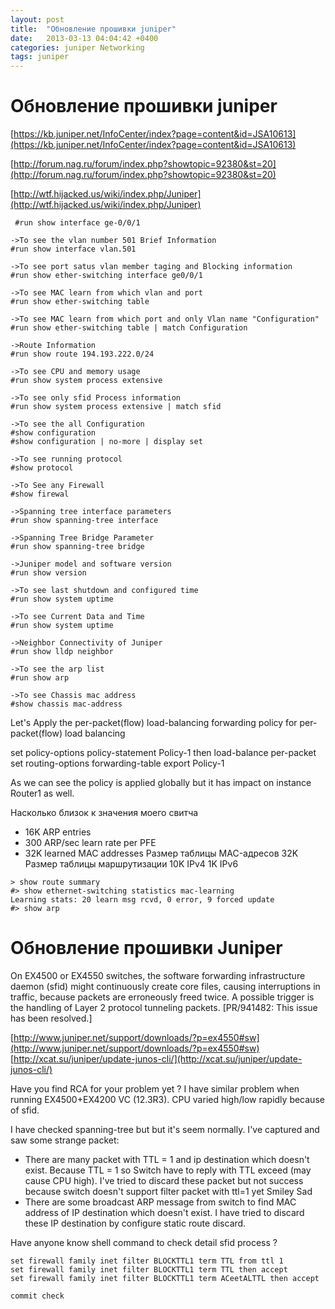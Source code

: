 ```yaml
---
layout: post
title:  "Обновление прошивки juniper"
date:   2013-03-13 04:04:42 +0400
categories: juniper Networking
tags: juniper
---
```


# Обновление прошивки juniper

[https://kb.juniper.net/InfoCenter/index?page=content&id=JSA10613](https://kb.juniper.net/InfoCenter/index?page=content&id=JSA10613)

[http://forum.nag.ru/forum/index.php?showtopic=92380&st=20](http://forum.nag.ru/forum/index.php?showtopic=92380&st=20)


[http://wtf.hijacked.us/wiki/index.php/Juniper](http://wtf.hijacked.us/wiki/index.php/Juniper)

```
 #run show interface ge-0/0/1

->To see the vlan number 501 Brief Information
#run show interface vlan.501

->To see port satus vlan member taging and Blocking information
#run show ether-switching interface ge0/0/1

->To see MAC learn from which vlan and port
#run show ether-switching table

->To see MAC learn from which port and only Vlan name "Configuration"
#run show ether-switching table | match Configuration

->Route Information
#run show route 194.193.222.0/24

->To see CPU and memory usage
#run show system process extensive

->To see only sfid Process information
#run show system process extensive | match sfid

->To see the all Configuration
#show configuration
#show configuration | no-more | display set

->To see running protocol
#show protocol

->To See any Firewall
#show firewal

->Spanning tree interface parameters
#run show spanning-tree interface

->Spanning Tree Bridge Parameter
#run show spanning-tree bridge

->Juniper model and software version
#run show version

->To see last shutdown and configured time
#run show system uptime

->To see Current Data and Time
#run show system uptime  

->Neighbor Connectivity of Juniper
#run show lldp neighbor

->To see the arp list
#run show arp

->To see Chassis mac address
#show chassis mac-address
```




Let's Apply the per-packet(flow) load-balancing forwarding policy for per-packet(flow) load balancing 

set policy-options policy-statement Policy-1 then load-balance per-packet
set routing-options forwarding-table export Policy-1

As we can see the policy is applied globally but it has impact on instance Router1 as well.

Насколько близок к значения моего свитча

- 16K ARP entries
- 300 ARP/sec learn rate per PFE
- 32K learned MAC addresses
Размер таблицы MAC-адресов  32K
Размер таблицы маршрутизации 10K IPv4 1K IPv6

```
> show route summary 
#> show ethernet-switching statistics mac-learning
Learning stats: 20 learn msg rcvd, 0 error, 9 forced update
#> show arp 
```

# Обновление прошивки Juniper

On EX4500 or EX4550 switches, the software forwarding infrastructure daemon (sfid) might continuously create core files, causing interruptions in traffic, because packets are erroneously freed twice. A possible trigger is the handling of Layer 2 protocol tunneling packets. [PR/941482: This issue has been resolved.]


[http://www.juniper.net/support/downloads/?p=ex4550#sw](http://www.juniper.net/support/downloads/?p=ex4550#sw)
[http://xcat.su/juniper/update-junos-cli/](http://xcat.su/juniper/update-junos-cli/)





Have you find RCA for your problem yet ?
I have similar problem when running EX4500+EX4200 VC (12.3R3).
CPU varied high/low rapidly because of sfid.

 
I have checked spanning-tree but but it's seem normally.
I've captured and saw some strange packet:
- There are many packet with TTL = 1 and ip destination which doesn't exist. Because TTL = 1 so Switch have to reply with TTL exceed (may cause CPU high). I've tried to discard these packet but not success because switch doesn't support filter packet with ttl=1 yet Smiley Sad
- There are some broadcast ARP message from switch to find MAC address of IP destination which doesn't exist. I have tried to discard these IP destination by configure static route discard.


Have anyone know shell command to check detail sfid process ?

```
set firewall family inet filter BLOCKTTL1 term TTL from ttl 1
set firewall family inet filter BLOCKTTL1 term TTL then accept
set firewall family inet filter BLOCKTTL1 term ACeetALTTL then accept

commit check
```

